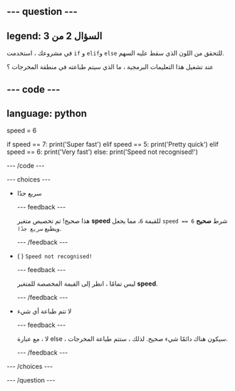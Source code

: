 
--- question ---
---
legend: السؤال 2 من 3
---

في مشروعك ، استخدمت `if` و `elif`و `else` للتحقق من اللون الذي سقط عليه السهم.

عند تشغيل هذا التعليمات البرمجية ، ما الذي سيتم طباعته في منطقة المخرجات ؟

--- code ---
---
language: python
---

speed = 6

if speed == 7: print('Super fast') elif speed == 5: print('Pretty quick') elif speed == 6: print('Very fast') else: print('Speed not recognised!')

--- /code ---

--- choices ---

- سريع جدًا

  --- feedback ---

  هذا صحيح! تم تخصيص متغير **speed** للقيمة `6`، مما يجعل `speed == 6` شرط **صحيح** ويطبع `سريع جدًا`.

  --- /feedback ---

- ( ) `Speed not recognised!`

  --- feedback ---

  ليس تمامًا ، انظر إلى القيمة المخصصة للمتغير **speed**.

  --- /feedback ---

- لا تتم طباعة أي شيء

  --- feedback ---

  لا ، مع عبارة else ، سيكون هناك دائمًا شيء صحيح. لذلك ، ستتم طباعة المخرجات.

  --- /feedback ---

--- /choices ---

--- /question ---
